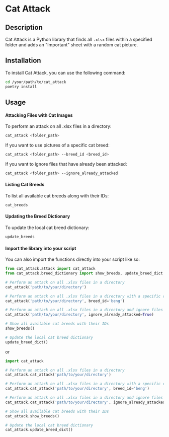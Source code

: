 # Cat Attack

## Description
Cat Attack is a Python library that finds all `.xlsx` files within a specified folder and adds an "Important" sheet with a random cat picture.

## Installation
To install Cat Attack, you can use the following command:

```bash
cd /your/path/to/cat_attack
poetry install
```

## Usage

#### Attacking Files with Cat Images
To perform an attack on all .xlsx files in a directory:

```bash
cat_attack <folder_path>
```

If you want to use pictures of a specific cat breed:

```bash
cat_attack <folder_path> --breed_id <breed_id>
```

If you want to ignore files that have already been attacked:

```bash
cat_attack <folder_path> --ignore_already_attacked
```

#### Listing Cat Breeds
To list all available cat breeds along with their IDs:

```bash
cat_breeds
```

#### Updating the Breed Dictionary
To update the local cat breed dictionary:

```bash
update_breeds
```

#### Import the library into your script
You can also import the functions directly into your script like so:
```python
from cat_attack.attack import cat_attack
from cat_attack.breed_dictionary import show_breeds, update_breed_dict

# Perform an attack on all .xlsx files in a directory
cat_attack('path/to/your/directory')

# Perform an attack on all .xlsx files in a directory with a specific cat breed
cat_attack('path/to/your/directory', breed_id='beng')

# Perform an attack on all .xlsx files in a directory and ignore files that have already been attacked
cat_attack('path/to/your/directory', ignore_already_attacked=True)

# Show all available cat breeds with their IDs
show_breeds()

# Update the local cat breed dictionary
update_breed_dict()
```

or 
```python
import cat_attack

# Perform an attack on all .xlsx files in a directory
cat_attack.cat_attack('path/to/your/directory')

# Perform an attack on all .xlsx files in a directory with a specific cat breed
cat_attack.cat_attack('path/to/your/directory', breed_id='beng')

# Perform an attack on all .xlsx files in a directory and ignore files that have already been attacked
cat_attack.cat_attack('path/to/your/directory', ignore_already_attacked=True)

# Show all available cat breeds with their IDs
cat_attack.show_breeds()

# Update the local cat breed dictionary
cat_attack.update_breed_dict()
```

